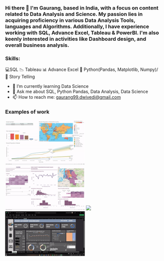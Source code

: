 ### Hi there 👋 I'm Gaurang, based in India, with a focus on content related to Data Analysis and Science. My passion lies in acquiring proficiency in various Data Analysis Tools, languages and Algorithms. Additionally, I have experience working with SQL, Advance Excel, Tableau & PowerBI. I'm also keenly interested in activities like Dashboard design, and overall business analysis.

### Skills: 
💻SQL
📉 Tableau
📊 Advance Excel 
🐍 Python(Pandas, Matplotlib, Numpy)/ 
🗿 Story Telling


- 🌱 I’m currently learning Data Science
- 💬 Ask me about SQL, Python Pandas, Data Analysis, Data Science
- 📫 How to reach me: gaurang99.dwivedi@gmail.com 

### Examples of work
<img src="https://github.com/tarleechango/tarleechango/blob/main/Covid19%20Dashboard%20gif.gif" width="256"/>
<img src="https://github.com/tarleechango/tarleechango/blob/main/House%20Sales%20Dashboard.gif" width="256"/>
<img src="https://github.com/tarleechango/tarleechango/blob/main/python%20project%202.gif" width="256"/>
<img src="https://github.com/tarleechango/tarleechango/blob/main/road%20accident.gif" width="256"/>

<!--
**tarleechango/tarleechango** is a ✨ _special_ ✨ repository because its `README.md` (this file) appears on your GitHub profile.

Here are some ideas to get you started:

- 🔭 I’m currently working on ...
- 🌱 I’m currently learning ...
- 👯 I’m looking to collaborate on ...
- 🤔 I’m looking for help with ...
- 💬 Ask me about ...
- 📫 How to reach me: ...
- 😄 Pronouns: ...
- ⚡ Fun fact: ...
-->

